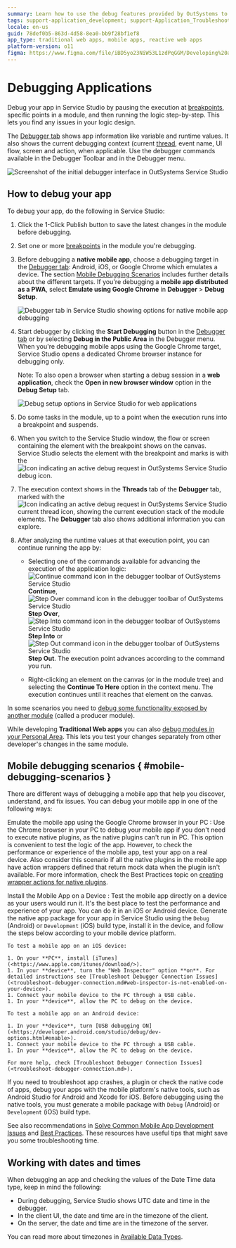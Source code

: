 ```yaml
---
summary: Learn how to use the debug features provided by OutSystems to easily find and troubleshoot semantic errors in your apps.
tags: support-application_development; support-Application_Troubleshooting; support-Application_Troubleshooting-featured
locale: en-us
guid: 78def0b5-863d-4d58-8ea0-bb9f28bf1ef8
app_type: traditional web apps, mobile apps, reactive web apps
platform-version: o11
figma: https://www.figma.com/file/iBD5yo23NiW53L1zdPqGGM/Developing%20an%20Application?node-id=280:129
---
```


# Debugging Applications

Debug your app in Service Studio by pausing the execution at [breakpoints](<breakpoints.md>), specific points in a module, and then running the logic step-by-step. This lets you find any issues in your logic design.

The [Debugger tab](<debugger-ui-reference.md>) shows app information like variable and runtime values. It also shows the current debugging context (current [thread](<threads.md>), event name, UI flow, screen and action, when applicable. Use the debugger commands available in the Debugger Toolbar and in the Debugger menu.

![Screenshot of the initial debugger interface in OutSystems Service Studio](images/debugger-intro-ss.png "Debugger Introduction in Service Studio")

## How to debug your app

To debug your app, do the following in Service Studio:

1. Click the 1-Click Publish button to save the latest changes in the module before debugging. 

1. Set one or more [breakpoints](<breakpoints.md>) in the module you're debugging.

1. Before debugging a **native mobile app**, choose a debugging target in the [Debugger tab](<debugger-ui-reference.md>): Android, iOS, or Google Chrome which emulates a device. The section [Mobile Debugging Scenarios](<#mobile-debugging-scenarios>) includes further details about the different targets. If you're debugging a **mobile app distributed as a PWA**, select **Emulate using Google Chrome** in **Debugger** > **Debug Setup**. 

    ![Debugger tab in Service Studio showing options for native mobile app debugging](images/debugger-tab.png "Debugger Tab in Service Studio")

1. Start debugger by clicking the **Start Debugging** button in the [Debugger tab](<debugger-ui-reference.md>) or by selecting **Debug in the Public Area** in the Debugger menu. When you're debugging mobile apps using the Google Chrome target, Service Studio opens a dedicated Chrome browser instance for debugging only.

    Note: To also open a browser when starting a debug session in a **web application**, check the **Open in new browser window** option in the **Debug Setup** tab.

    ![Debug setup options in Service Studio for web applications](images/debug-setup-tab-web.png "Debug Setup for Web Applications")

1. Do some tasks in the module, up to a point when the execution runs into a breakpoint and suspends.

1. When you switch to the Service Studio window, the flow or screen containing the element with the breakpoint shows on the canvas. Service Studio selects the element with the breakpoint and marks is with the ![Icon indicating an active debug request in OutSystems Service Studio](images/overlay-active-request.png "Debug Icon") debug icon.

1. The execution context shows in the **Threads** tab of the **Debugger** tab, marked with the ![Icon indicating an active debug request in OutSystems Service Studio](images/overlay-active-request.png "Debug Icon") current thread icon, showing the current execution stack of the module elements. The **Debugger** tab also shows additional information you can explore.

1. After analyzing the runtime values at that execution point, you can continue running the app by:

    * Selecting one of the commands available for advancing the execution of the application logic: ![Continue command icon in the debugger toolbar of OutSystems Service Studio](images/toolbar-button-continue.png "Continue Command Icon") **Continue**, ![Step Over command icon in the debugger toolbar of OutSystems Service Studio](images/toolbar-button-step-over.png "Step Over Command Icon") **Step Over**, ![Step Into command icon in the debugger toolbar of OutSystems Service Studio](images/toolbar-button-step-into.png "Step Into Command Icon") **Step Into** or ![Step Out command icon in the debugger toolbar of OutSystems Service Studio](images/toolbar-button-step-out.png "Step Out Command Icon") **Step Out**. The execution point advances according to the command you run.

    * Right-clicking an element on the canvas (or in the module tree) and selecting the **Continue To Here** option in the context menu. The execution continues until it reaches that element on the canvas.

In some scenarios you need to [debug some functionality exposed by another module](<debug-producer-modules.md>) (called a producer module).

While developing **Traditional Web apps** you can also [debug modules in your Personal Area](<public-personal-areas.md>). This lets you test your changes separately from other developer's changes in the same module.

## Mobile debugging scenarios { #mobile-debugging-scenarios }

There are different ways of debugging a mobile app that help you discover, understand, and fix issues. You can debug your mobile app in one of the following ways:

Emulate the mobile app using the Google Chrome browser in your PC
:   Use the Chrome browser in your PC to debug your mobile app if you don't need to execute native plugins, as the native plugins can't run in PC. This option is convenient to test the logic of the app. However, to check the performance or experience of the mobile app, test your app on a real device.
    Also consider this scenario if all the native plugins in the mobile app have action wrappers defined that return mock data when the plugin isn't available. For more information, check the Best Practices topic on [creating wrapper actions for native plugins](<https://success.outsystems.com/Documentation/Best_Practices/OutSystems_Mobile_Best_Practices#Define_Fallbacks_for_Your_Native_Plugins>).

Install the Mobile App on a Device
:   Test the mobile app directly on a device as your users would run it. It's the best place to test the performance and experience of your app. You can do it in an iOS or Android device. Generate the native app package for your app in Service Studio using the `Debug` (Android) or `Development` (iOS) build type, install it in the device, and follow the steps below according to your mobile device platform.

    To test a mobile app on an iOS device:
    
    1. On your **PC**, install [iTunes](<https://www.apple.com/itunes/download/>).
    1. In your **device**, turn the "Web Inspector" option **on**. For detailed instructions see [Troubleshoot Debugger Connection Issues](<troubleshoot-debugger-connection.md#web-inspector-is-not-enabled-on-your-device>).
    1. Connect your mobile device to the PC through a USB cable.
    1. In your **device**, allow the PC to debug on the device.
    
    To test a mobile app on an Android device:
    
    1. In your **device**, turn [USB debugging ON](<https://developer.android.com/studio/debug/dev-options.html#enable>).
    1. Connect your mobile device to the PC through a USB cable.
    1. In your **device**, allow the PC to debug on the device.
    
    For more help, check [Troubleshoot Debugger Connection Issues](<troubleshoot-debugger-connection.md>).

If you need to troubleshoot app crashes, a plugin or check the native code of apps, debug your apps with the mobile platform's native tools, such as Android Studio for Android and Xcode for iOS. Before debugging using the native tools, you must generate a mobile package with `Debug` (Android) or `Development` (iOS) build type.

<div class="info" markdown="1">

See also recommendations in [Solve Common Mobile App Development Issues](<../solve-common-mobile-app-development-issues.md>) and [Best Practices](<https://success.outsystems.com/Documentation/Best_Practices/OutSystems_Mobile_Best_Practices>). These resources have useful tips that might save you some troubleshooting time.

</div>

## Working with dates and times

When debugging an app and checking the values of the Date Time data type, keep in mind the following:

* During debugging, Service Studio shows UTC date and time in the debugger.
* In the client UI, the date and time are in the timezone of the client.
* On the server, the date and time are in the timezone of the server.

You can read more about timezones in [Available Data Types](../../../ref/data/data-types/available-data-types.md#date-time-notes).
